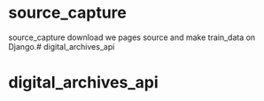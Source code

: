 # source_capture

source_capture download we pages source and make train_data on Django.# digital_archives_api
# digital_archives_api
